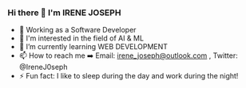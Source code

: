### Hi there 👋 I'm IRENE JOSEPH

- :briefcase: Working as a Software Developer
- 👀 I'm interested in the field of AI & ML
- 🌱 I’m currently learning WEB DEVELOPMENT
- 📫 How to reach me :arrow_right: Email: irene_joseph@outlook.com , Twitter: @IreneJ0seph
- ⚡ Fun fact: I like to sleep during the day and work during the night!

